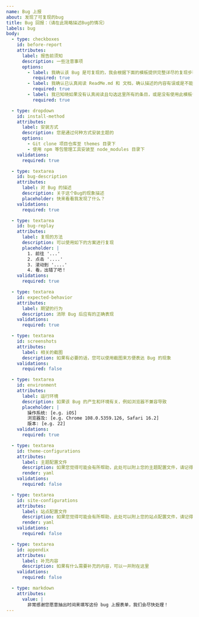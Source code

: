 ```yaml
---
name: Bug 上报
about: 发现了可复现的bug
title: Bug 回报：（请在此简略描述Bug的情况）
labels: bug
body:
  - type: checkboxes
    id: before-report
    attributes:
      label: 报告前须知
      description: 一些注意事项
      options:
        - label: 我确认该 Bug 是可复现的，我会根据下面的模板提供完整详尽的复现步骤
          required: true
        - label: 我确认已认真阅读 ReadMe.md 和 文档，确认描述的内容有误或是不能解决我的问题
          required: true
        - label: 我已知晓如果没有认真阅读且勾选这里所有的条目，或是没有使用此模板认真详细地描述问题，是对彼此时间的浪费，我的 issue 可能会被无解释关闭
          required: true

  - type: dropdown
    id: install-method
    attributes:
      label: 安装方式
      description: 您是通过何种方式安装主题的
      options:
        - Git clone 项目仓库至 themes 目录下
        - 使用 npm 等包管理工具安装至 node_modules 目录下
    validations:
      required: true

  - type: textarea
    id: bug-description
    attributes:
      label: 对 Bug 的描述
      description: 关于这个Bug的现象描述
      placeholder: 快来看看我发现了什么？
    validations:
      required: true

  - type: textarea
    id: bug-replay
    attributes:
      label: 复现的方法
      description: 可以使用如下的方案进行复现
      placeholder: |
        1. 前往 '...'
        2. 点击 '....'
        3. 滚动到 '....'
        4. 看，出错了吧！ 
    validations:
      required: true

  - type: textarea
    id: expected-behavior
    attributes:
      label: 期望的行为
      description: 消除 Bug 后应有的正确表现
    validations:
      required: true

  - type: textarea
    id: screenshots
    attributes:
      label: 相关的截图
      description: 如果有必要的话，您可以使用截图来方便表达 Bug 的现象
    validations:
      required: false

  - type: textarea
    id: environment
    attributes:
      label: 运行环境
      description: 如果该 Bug 的产生和环境有关，例如浏览器不兼容导致
      placeholder: |
        操作系统: [e.g. iOS]
        浏览器及: [e.g. Chrome 108.0.5359.126, Safari 16.2]
        版本: [e.g. 22] 
    validations:
      required: true

  - type: textarea
    id: theme-configurations
    attributes:
      label: 主题配置文件
      description: 如果您觉得可能会有所帮助，此处可以附上您的主题配置文件，请记得隐去隐私内容（例如密码，授权密钥等）
      render: yaml
    validations:
      required: false

  - type: textarea
    id: site-configurations
    attributes:
      label: 站点配置文件
      description: 如果您觉得可能会有所帮助，此处可以附上您的站点配置文件，请记得隐去隐私内容（例如密码，授权密钥等）
      render: yaml
    validations:
      required: false

  - type: textarea
    id: appendix
    attributes:
      label: 补充内容
      description: 如果有什么需要补充的内容，可以一并附在这里
    validations:
      required: false

  - type: markdown
    attributes:
      value: |
        非常感谢您愿意抽出时间来填写这份 bug 上报表单，我们会尽快处理！
---
```

